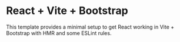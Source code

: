 # React + Vite + Bootstrap

This template provides a minimal setup to get React working in Vite + Bootstrap with HMR and some ESLint rules.
